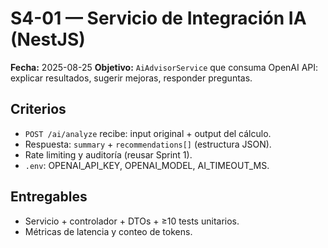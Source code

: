 # S4-01 — Servicio de Integración IA (NestJS)
**Fecha:** 2025-08-25
**Objetivo:** `AiAdvisorService` que consuma OpenAI API: explicar resultados, sugerir mejoras, responder preguntas.

## Criterios
- `POST /ai/analyze` recibe: input original + output del cálculo.
- Respuesta: `summary` + `recommendations[]` (estructura JSON).
- Rate limiting y auditoría (reusar Sprint 1).
- `.env`: OPENAI_API_KEY, OPENAI_MODEL, AI_TIMEOUT_MS.

## Entregables
- Servicio + controlador + DTOs + ≥10 tests unitarios.
- Métricas de latencia y conteo de tokens.
